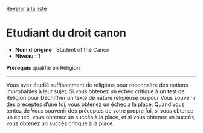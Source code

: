 [Revenir à la liste](list.md)

# Etudiant du droit canon

 * **Nom d'origine** : Student of the Canon
 * **Niveau** : 1


<p><strong>Prérequis</strong> qualifié en Religion</p>
<hr>
<p>Vous avez étudié suffisamment de religions pour reconnaître des notions improbables à leur sujet. Si vous obtenez un échec critique à un test de Religion pour Déchiffrer un texte de nature religieuse ou pour Vous souvenir des préceptes d’une foi, vous obtenez un échec à la place. Quand vous tentez de Vous souvenir des préceptes de votre propre foi, si vous obtenez un échec, vous obtenez un succès à la place, et si vous obtenez un succès, vous obtenez un succès critique à la place.</p>